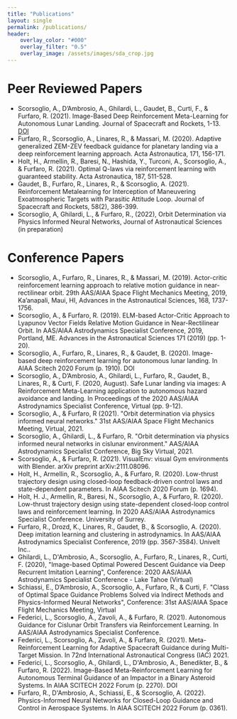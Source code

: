 ```yaml
---
title: "Publications"
layout: single
permalink: /publications/
header:
    overlay_color: "#000"
    overlay_filter: "0.5"
    overlay_image: /assets/images/sda_crop.jpg
---
```


# Peer Reviewed Papers

* Scorsoglio, A., D’Ambrosio, A., Ghilardi, L., Gaudet, B., Curti, F., & Furfaro, R. (2021). Image-Based Deep Reinforcement Meta-Learning for Autonomous Lunar Landing. Journal of Spacecraft and Rockets, 1-13. [DOI](https://doi.org/10.2514/1.a35072)
* Furfaro, R., Scorsoglio, A., Linares, R., & Massari, M. (2020). Adaptive generalized ZEM-ZEV feedback guidance for planetary landing via a deep reinforcement learning approach. Acta Astronautica, 171, 156-171.
* Holt, H., Armellin, R., Baresi, N., Hashida, Y., Turconi, A., Scorsoglio, A., & Furfaro, R. (2021). Optimal Q-laws via reinforcement learning with guaranteed stability. Acta Astronautica, 187, 511-528.
* Gaudet, B., Furfaro, R., Linares, R., & Scorsoglio, A. (2021). Reinforcement Metalearning for Interception of Maneuvering Exoatmospheric Targets with Parasitic Attitude Loop. Journal of Spacecraft and Rockets, 58(2), 386-399.
* Scorsoglio, A, Ghilardi, L., & Furfaro, R., (2022), Orbit Determination via Physics Informed Neural Networks, Journal of Astronautical Sciences (in preparation)

# Conference Papers

* Scorsoglio, A., Furfaro, R., Linares, R., & Massari, M. (2019). Actor-critic reinforcement learning approach to relative motion guidance in near-rectilinear orbit. 29th AAS/AIAA Space Flight Mechanics Meeting, 2019, Ka’anapali, Maui, HI, Advances in the Astronautical Sciences, 168, 1737-1756.
* Scorsoglio, A., & Furfaro, R. (2019). ELM-based Actor-Critic Approach to Lyapunov Vector Fields Relative Motion Guidance in Near-Rectilinear Orbit. In AAS/AIAA Astrodynamics Specialist Conference, 2019, Portland, ME. Advances in the Astronautical Sciences 171 (2019) (pp. 1-20).
* Scorsoglio, A., Furfaro, R., Linares, R., & Gaudet, B. (2020). Image-based deep reinforcement learning for autonomous lunar landing. In AIAA Scitech 2020 Forum (p. 1910). DOI
* Scorsoglio, A., D’Ambrosio, A., Ghilardi, L., Furfaro, R., Gaudet, B., Linares, R., & Curti, F. (2020, August). Safe Lunar landing via images: A Reinforcement Meta-Learning application to autonomous hazard avoidance and landing. In Proceedings of the 2020 AAS/AIAA Astrodynamics Specialist Conference, Virtual (pp. 9-12).
* Scorsoglio, A., & Furfaro, R (2021). "Orbit determination via physics informed neural networks." 31st AAS/AIAA Space Flight Mechanics Meeting, Virtual, 2021.
* Scorsoglio, A., Ghilardi, L., & Furfaro, R. "Orbit determination via physics informed neural networks in cislunar environment." AAS/AIAA Astrodynamics Specialist Conference, Big Sky Virtual, 2021.
* Scorsoglio, A., & Furfaro, R. (2021). VisualEnv: visual Gym environments with Blender. arXiv preprint arXiv:2111.08096.
* Holt, H., Armellin, R., Scorsoglio, A., & Furfaro, R. (2020). Low-thrust trajectory design using closed-loop feedback-driven control laws and state-dependent parameters. In AIAA Scitech 2020 Forum (p. 1694).
* Holt, H. J., Armellin, R., Baresi, N., Scorsoglio, A., & Furfaro, R. (2020). Low-thrust trajectory design using state-dependent closed-loop control laws and reinforcement learning. In 2020 AAS/AIAA Astrodynamics Specialist Conference. University of Surrey.
* Furfaro, R., Drozd, K., Linares, R., Gaudet, B., & Scorsoglio, A. (2020). Deep imitation learning and clustering in astrodynamics. In AAS/AIAA Astrodynamics Specialist Conference, 2019 (pp. 3567-3584). Univelt Inc..
* Ghilardi, L., D'Ambrosio, A., Scorsoglio, A., Furfaro, R., Linares, R., Curti, F. (2020), "Image-based Optimal Powered Descent Guidance via Deep Recurrent Imitation Learning", Conference: 2020 AAS/AIAA Astrodynamics Specialist Conference - Lake Tahoe (Virtual)
* Schiassi, E., D’Ambrosio, A., Scorsoglio, A., Furfaro, R., & Curti, F. "Class of Optimal Space Guidance Problems Solved via Indirect Methods and Physics-Informed Neural Networks", Conference: 31st AAS/AIAA Space Flight Mechanics Meeting, Virtual
* Federici, L., Scorsoglio, A., Zavoli, A., & Furfaro, R. (2021). Autonomous Guidance for Cislunar Orbit Transfers via Reinforcement Learning. In AAS/AIAA Astrodynamics Specialist Conference.
* Federici, L., Scorsoglio, A., Zavoli, A., & Furfaro, R. (2021). Meta-Reinforcement Learning for Adaptive Spacecraft Guidance during Multi-Target Mission. In 72nd International Astronautical Congress (IAC) 2021.
* Federici, L., Scorsoglio, A., Ghilardi, L., D'Ambrosio, A., Benedikter, B., & Furfaro, R. (2022). Image-Based Meta-Reinforcement Learning for Autonomous Terminal Guidance of an Impactor in a Binary Asteroid Systems. In AIAA SCITECH 2022 Forum (p. 2270). DOI
* Furfaro, R., D'Ambrosio, A., Schiassi, E., & Scorsoglio, A. (2022). Physics-Informed Neural Networks for Closed-Loop Guidance and Control in Aerospace Systems. In AIAA SCITECH 2022 Forum (p. 0361).

